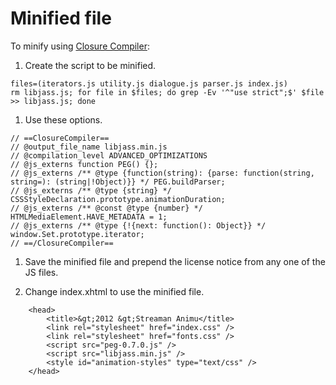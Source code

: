 # Minified file

To minify using [Closure Compiler](http://closure-compiler.appspot.com/):

1. Create the script to be minified.
```
files=(iterators.js utility.js dialogue.js parser.js index.js)
rm libjass.js; for file in $files; do grep -Ev '^"use strict";$' $file >> libjass.js; done
```

1. Use these options.
```
// ==ClosureCompiler==
// @output_file_name libjass.min.js
// @compilation_level ADVANCED_OPTIMIZATIONS
// @js_externs function PEG() {};
// @js_externs /** @type {function(string): {parse: function(string, string=): (string|!Object)}} */ PEG.buildParser;
// @js_externs /** @type {string} */ CSSStyleDeclaration.prototype.animationDuration;
// @js_externs /** @const @type {number} */ HTMLMediaElement.HAVE_METADATA = 1;
// @js_externs /** @type {!{next: function(): Object}} */ window.Set.prototype.iterator;
// ==/ClosureCompiler==
```

1. Save the minified file and prepend the license notice from any one of the JS files.

1. Change index.xhtml to use the minified file.
```
	<head>
		<title>&gt;2012 &gt;Streaman Animu</title>
		<link rel="stylesheet" href="index.css" />
		<link rel="stylesheet" href="fonts.css" />
		<script src="peg-0.7.0.js" />
		<script src="libjass.min.js" />
		<style id="animation-styles" type="text/css" />
	</head>
```
